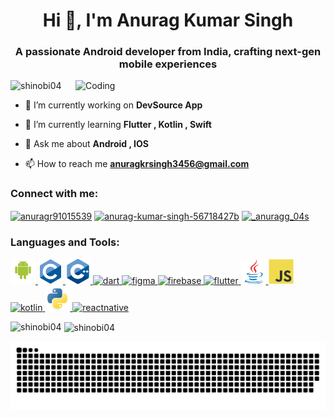 
<h1 align="center">Hi 👋, I'm Anurag Kumar Singh</h1>
<h3 align="center">A passionate Android developer from India, crafting next-gen mobile experiences</h3>
<img align="right" alt="Coding" width="400" src="https://miro.medium.com/v2/resize:fit:4800/format:webp/1*VMmvImch6VU5pc2VktY1uw.gif">

<p align="left"> <img src="https://komarev.com/ghpvc/?username=shinobi04&label=Profile%20views&color=0e75b6&style=flat" alt="shinobi04" /> </p>



- 🔭 I’m currently working on **DevSource App**

- 🌱 I’m currently learning **Flutter , Kotlin , Swift**

- 💬 Ask me about **Android , IOS**

- 📫 How to reach me **anuragkrsingh3456@gmail.com**

<h3 align="left">Connect with me:</h3>
<p align="left">
<a href="https://twitter.com/anuragr91015539" target="blank"><img align="center" src="https://raw.githubusercontent.com/rahuldkjain/github-profile-readme-generator/master/src/images/icons/Social/twitter.svg" alt="anuragr91015539" height="30" width="40" /></a>
<a href="https://linkedin.com/in/anurag-kumar-singh-56718427b" target="blank"><img align="center" src="https://raw.githubusercontent.com/rahuldkjain/github-profile-readme-generator/master/src/images/icons/Social/linked-in-alt.svg" alt="anurag-kumar-singh-56718427b" height="30" width="40" /></a>
<a href="https://www.leetcode.com/_anuragg_04s" target="blank"><img align="center" src="https://raw.githubusercontent.com/rahuldkjain/github-profile-readme-generator/master/src/images/icons/Social/leet-code.svg" alt="_anuragg_04s" height="30" width="40" /></a>
</p>

<h3 align="left">Languages and Tools:</h3>
<p align="left"> <a href="https://developer.android.com" target="_blank" rel="noreferrer"> <img src="https://raw.githubusercontent.com/devicons/devicon/master/icons/android/android-original-wordmark.svg" alt="android" width="40" height="40"/> </a> <a href="https://www.cprogramming.com/" target="_blank" rel="noreferrer"> <img src="https://raw.githubusercontent.com/devicons/devicon/master/icons/c/c-original.svg" alt="c" width="40" height="40"/> </a> <a href="https://www.w3schools.com/cpp/" target="_blank" rel="noreferrer"> <img src="https://raw.githubusercontent.com/devicons/devicon/master/icons/cplusplus/cplusplus-original.svg" alt="cplusplus" width="40" height="40"/> </a> <a href="https://dart.dev" target="_blank" rel="noreferrer"> <img src="https://www.vectorlogo.zone/logos/dartlang/dartlang-icon.svg" alt="dart" width="40" height="40"/> </a> <a href="https://www.figma.com/" target="_blank" rel="noreferrer"> <img src="https://www.vectorlogo.zone/logos/figma/figma-icon.svg" alt="figma" width="40" height="40"/> </a> <a href="https://firebase.google.com/" target="_blank" rel="noreferrer"> <img src="https://www.vectorlogo.zone/logos/firebase/firebase-icon.svg" alt="firebase" width="40" height="40"/> </a> <a href="https://flutter.dev" target="_blank" rel="noreferrer"> <img src="https://www.vectorlogo.zone/logos/flutterio/flutterio-icon.svg" alt="flutter" width="40" height="40"/> </a> <a href="https://www.java.com" target="_blank" rel="noreferrer"> <img src="https://raw.githubusercontent.com/devicons/devicon/master/icons/java/java-original.svg" alt="java" width="40" height="40"/> </a> <a href="https://developer.mozilla.org/en-US/docs/Web/JavaScript" target="_blank" rel="noreferrer"> <img src="https://raw.githubusercontent.com/devicons/devicon/master/icons/javascript/javascript-original.svg" alt="javascript" width="40" height="40"/> </a> <a href="https://kotlinlang.org" target="_blank" rel="noreferrer"> <img src="https://www.vectorlogo.zone/logos/kotlinlang/kotlinlang-icon.svg" alt="kotlin" width="40" height="40"/> </a> <a href="https://www.python.org" target="_blank" rel="noreferrer"> <img src="https://raw.githubusercontent.com/devicons/devicon/master/icons/python/python-original.svg" alt="python" width="40" height="40"/> </a> <a href="https://reactnative.dev/" target="_blank" rel="noreferrer"> <img src="https://reactnative.dev/img/header_logo.svg" alt="reactnative" width="40" height="40"/> </a> </p>

<p><img align="left" src="https://github-readme-stats.vercel.app/api/top-langs?username=shinobi04&show_icons=true&locale=en&layout=compact" alt="shinobi04" /></p>

<p>&nbsp;<img align="center" src="https://github-readme-stats.vercel.app/api?username=shinobi04&show_icons=true&locale=en" alt="shinobi04" /></p>

<picture>
  <source media="(prefers-color-scheme: dark)" srcset="https://raw.githubusercontent.com/shinobi04/shinobi04/output/github-snake-dark.svg" />
  <source media="(prefers-color-scheme: light)" srcset="https://raw.githubusercontent.com/shinobi04/shinobi04/output/github-snake.svg" />
  <img alt="github-snake" src="https://raw.githubusercontent.com/shinobi04/shinobi04/output/github-snake.svg" />
</picture>
